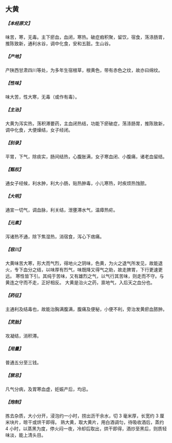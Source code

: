 ## 大黄

##### 【本经原文】
味苦，寒，无毒。主下瘀血，血闭，寒热。破症瘕积聚，留饮，宿食，荡涤肠胃，推陈致新，通利水谷，调中化食，安和五脏。生山谷。
##### 【产地】
产陕西甘肃四川等处，为多年生宿根草，根黄色，带有赤色之纹，故亦曰绵纹。
##### 【性味】
味大苦，性大寒，无毒（或作有毒）。
##### 【主治】
大黄为泻实热，荡积滞要药，主血闭热结，功能下瘀破症，荡涤肠胃，推陈致新，调中化食，大便燥结，女子经闭。
##### 【别录】
平胃，下气，除痰实，肠间结热，心腹胀满，女子寒血闭、小腹痛，诸老血留结。
##### 【甄权】
通女子经候，利水肿，利大小肠，贴热肿毒，小儿寒热，时疾烦热蚀脓。
##### 【大明】
通宣一切气，调血脉，利关结，泄壅滞水气，温瘴热疟。
##### 【元素】
泻诸热不通，除下焦湿热，消宿食，泻心下痞痛。
##### 【容川】
大黄味苦大寒，形大而气烈，得地火之阴味，色黄，为火之退气所发见，故能退火，专下血分之结，以味厚有烈气，味既降又得气之助，故走脾胃，下行更速更远。
寒性皆下引。其纯于苦味，又有雄烈之气，以气行其苦味，则走而不守。与黄连之守而不走，正好相反。
大黄是治火之药，禀地气，入后天之血分也。
##### 【药征】
主通利及结毒也，故能治胸满腹满，腹痛及便秘，小便不利，旁治发黄瘀血脓肿。
##### 【灵胎】
攻凝结，消积滞。
##### 【用量】
普通五分至三钱。
##### 【禁忌】
凡气分病，及胃寒血虚，妊娠产后，均忌。
##### 【炮制】
拣去杂质，大小分开，浸泡约一小时，捞出沥干余水，切 3 毫米厚，长宽约 3 厘米块片，晾干或烘干即得。
熟大黄，取大黄片，用白酒调匀，待吸收酒后，蒸约 4 小时，以蒸黑为度，停火闷一夜，冷却后取出，烘干即得，酒炒至黑后，则质轻味淡，能上清头目。